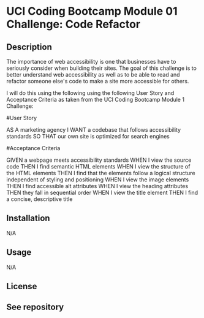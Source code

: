 # UCI Coding Bootcamp Module 01 Challenge: Code Refactor

## Description

The importance of web accessibility is one that businesses have to seriously consider when building their sites. The goal of this challenge is to better understand web accessibility as well as to be able to read and refactor someone else's code to make a site more accessible for others. 

I will do this using the following using the following User Story and Acceptance Criteria as taken from the UCI Coding Bootcamp Module 1 Challenge:

#User Story

AS A marketing agency
I WANT a codebase that follows accessibility standards
SO THAT our own site is optimized for search engines

#Acceptance Criteria

GIVEN a webpage meets accessibility standards
WHEN I view the source code
THEN I find semantic HTML elements
WHEN I view the structure of the HTML elements
THEN I find that the elements follow a logical structure independent of styling and positioning
WHEN I view the image elements
THEN I find accessible alt attributes
WHEN I view the heading attributes
THEN they fall in sequential order
WHEN I view the title element
THEN I find a concise, descriptive title

## Installation

N/A

## Usage

N/A

## License
See repository
---